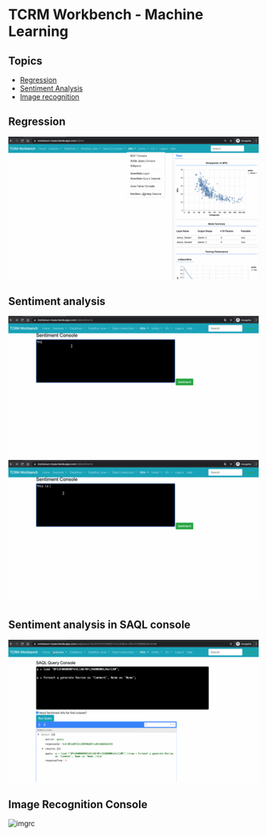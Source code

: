 # TCRM Workbench - Machine Learning 

## Topics
- [Regression](#regression)
- [Sentiment Analysis](#sentiment)
- [Image recognition](#imgrc)



<a name='regression'></a>
## Regression
![Cars- HP vs MPG](img/tcrm-ml-1.gif)

<a name='sentiment'></a>
## Sentiment analysis

![sent1](img/tcrm-ml-senti-1.gif)
![sent2](img/tcrm-ml-senti-2.gif)

## Sentiment analysis in SAQL console
![sent3](img/tcrm-ml-senti-3.gif)

<a name='imgrc'></a>
## Image Recognition Console
![imgrc](img/tcrm-ml-imgrc-1.gif)







